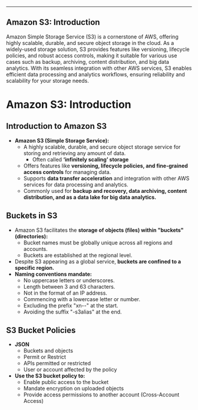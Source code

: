 
---

## Amazon S3: Introduction

Amazon Simple Storage Service (S3) is a cornerstone of AWS, offering highly scalable, durable, and secure object storage in the cloud. As a widely-used storage solution, S3 provides features like versioning, lifecycle policies, and robust access controls, making it suitable for various use cases such as backup, archiving, content distribution, and big data analytics. With its seamless integration with other AWS services, S3 enables efficient data processing and analytics workflows, ensuring reliability and scalability for your storage needs.

# **Amazon S3: Introduction**

## **Introduction to Amazon S3**

- **Amazon S3 (Simple Storage Service):**
    - A highly scalable, durable, and secure object storage service for storing and retrieving any amount of data.
        - Often called **‘infinitely scaling’ storage**
    - Offers features like **versioning, lifecycle policies, and fine-grained access controls** for managing data.
    - Supports **data transfer acceleration** and integration with other AWS services for data processing and analytics.
    - Commonly used for **backup and recovery, data archiving, content distribution, and as a data lake for big data analytics.**

## **Buckets in S3**

- Amazon S3 facilitates the **storage of objects (files) within "buckets" (directories):**
    - Bucket names must be globally unique across all regions and accounts.
    - Buckets are established at the regional level.
- Despite S3 appearing as a global service, **buckets are confined to a specific region.**
- **Naming conventions mandate:**
    - No uppercase letters or underscores.
    - Length between 3 and 63 characters.
    - Not in the format of an IP address.
    - Commencing with a lowercase letter or number.
    - Excluding the prefix "xn--" at the start.
    - Avoiding the suffix "-s3alias" at the end.

## **S3 Bucket Policies**

- **JSON**
    - Buckets and objects
    - Permit or Restrict
    - APIs permitted or restricted
    - User or account affected by the policy
- **Use the S3 bucket policy to:**
    - Enable public access to the bucket
    - Mandate encryption on uploaded objects
    - Provide access permissions to another account (Cross-Account Access)
